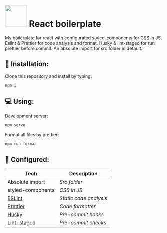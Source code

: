 # <img width="70" height="70" src="https://upload.wikimedia.org/wikipedia/commons/a/a7/React-icon.svg"> React boilerplate
My boilerplate for react with configurated styled-components for CSS in JS. Eslint & Prettier for code analysis and format. Husky & lint-staged for run prettier before commit. An absolute import for src folder in default.

## :floppy_disk: Installation:
Clone this repository and install by typing:
``` bash
npm i
```

## :computer: Using:

Development server:
``` bash
npm serve
```

Format all files by prettier:
``` bash
npm run format
```


## :abcd: Configured:

| Tech                                                                                  | Description                 |
| ------------------------------------------------------------------------------------- | --------------------------- |
| Absolute import                                                                       | _Src folder_                |
| styled-components                                                                     | _CSS in JS_                 |
| [ESLint](https://github.com/sebast4an/react-boilerplate/blob/main/.eslintrc)          | _Static code analysis_      |
| [Prettier](https://github.com/sebast4an/react-boilerplate/blob/main/.prettierrc)      | _Code formatter_            |
| [Husky](https://github.com/sebast4an/react-boilerplate/blob/main/.huskyrc)            | _Pre-commit hooks_          |
| [Lint-staged](https://github.com/sebast4an/react-boilerplate/blob/main/.lintstagedrc) | _Pre-commit checks_         |


